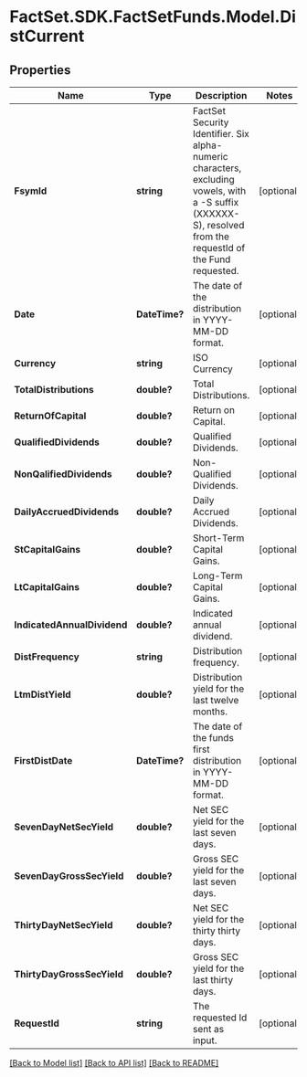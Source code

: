 # FactSet.SDK.FactSetFunds.Model.DistCurrent

## Properties

Name | Type | Description | Notes
------------ | ------------- | ------------- | -------------
**FsymId** | **string** | FactSet Security Identifier. Six alpha-numeric characters, excluding vowels, with a -S suffix (XXXXXX-S), resolved from the requestId of the Fund requested. | [optional] 
**Date** | **DateTime?** | The date of the distribution in YYYY-MM-DD format. | [optional] 
**Currency** | **string** | ISO Currency | [optional] 
**TotalDistributions** | **double?** | Total Distributions. | [optional] 
**ReturnOfCapital** | **double?** | Return on Capital. | [optional] 
**QualifiedDividends** | **double?** | Qualified Dividends. | [optional] 
**NonQalifiedDividends** | **double?** | Non-Qualified Dividends. | [optional] 
**DailyAccruedDividends** | **double?** | Daily Accrued Dividends. | [optional] 
**StCapitalGains** | **double?** | Short-Term Capital Gains. | [optional] 
**LtCapitalGains** | **double?** | Long-Term Capital Gains. | [optional] 
**IndicatedAnnualDividend** | **double?** | Indicated annual dividend. | [optional] 
**DistFrequency** | **string** | Distribution frequency. | [optional] 
**LtmDistYield** | **double?** | Distribution yield for the last twelve months. | [optional] 
**FirstDistDate** | **DateTime?** | The date of the funds first distribution in YYYY-MM-DD format. | [optional] 
**SevenDayNetSecYield** | **double?** | Net SEC yield for the last seven days. | [optional] 
**SevenDayGrossSecYield** | **double?** | Gross SEC yield for the last seven days. | [optional] 
**ThirtyDayNetSecYield** | **double?** | Net SEC yield for the thirty thirty days. | [optional] 
**ThirtyDayGrossSecYield** | **double?** | Gross SEC yield for the last thirty days. | [optional] 
**RequestId** | **string** | The requested Id sent as input. | [optional] 

[[Back to Model list]](../README.md#documentation-for-models) [[Back to API list]](../README.md#documentation-for-api-endpoints) [[Back to README]](../README.md)

